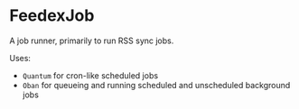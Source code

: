 # FeedexJob

A job runner, primarily to run RSS sync jobs.

Uses:
- `Quantum` for cron-like scheduled jobs
- `Oban` for queueing and running scheduled and unscheduled background jobs

